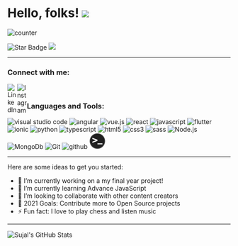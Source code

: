 # Hello, folks! <img src="https://raw.githubusercontent.com/MartinHeinz/MartinHeinz/master/wave.gif" width="30px">

![counter](https://enw4zvq5ga1ahs6.m.pipedream.net)

<img src="https://img.shields.io/static/v1?label=%F0%9F%8C%9F&message=If%20Useful&style=style=flat&color=BC4E99" alt="Star Badge"/> <a href="https://twitter.com/sujalsh71700110" ><img src="https://img.shields.io/twitter/follow/sujalsh71700110.svg?style=social" /></a>

---

### Connect with me:

[<img align="left" alt="LinkedIn" width="22px" src="https://cdn.jsdelivr.net/npm/simple-icons@v3/icons/linkedin.svg" />][linkedin]
[<img align="left" alt="Instagram" width="22px" src="https://cdn.jsdelivr.net/npm/simple-icons@v3/icons/instagram.svg" />][instagram]
<br>

### Languages and Tools:


<img alt="visual studio code" width="36px" src="https://img.icons8.com/fluent/240/000000/visual-studio-code-2019.png" />  <img alt="angular" width="36px" src="https://img.icons8.com/color/344/angularjs.png" />  <img alt="vue.js" width="36px" src="https://img.icons8.com/color/344/vue-js.png" />  <img alt="react" width="36px" src="https://img.icons8.com/color/240/000000/react-native.png" />  <img alt="javascript" width="36px" src="https://img.icons8.com/color/240/000000/javascript.png" />  <img alt="flutter" width="36px" src="https://img.icons8.com/color/344/flutter.png" />  <img alt="ionic" width="36px" src="https://img.icons8.com/ios-filled/344/4a90e2/ionic.png" />  <img alt="python" width="36px" src="https://img.icons8.com/color/240/000000/python.png">   <img alt="typescript" width="36px" src="https://img.icons8.com/color/240/000000/typescript.png">   <img alt="html5" width="36px" src="https://img.icons8.com/color/240/000000/html-5.png">   <img alt="css3" width="36px" src="https://img.icons8.com/color/240/000000/css3.png">   <img alt="sass" width="36px" src="https://img.icons8.com/color/240/000000/sass.png">   <img alt="Node.js" width="36px" src="https://img.icons8.com/color/240/000000/nodejs.png">   <img alt="MongoDb" width="36px" src="https://img.icons8.com/color/344/4a90e2/mongodb.png">  <img alt="Git" width="36px" src="https://img.icons8.com/color/240/000000/git.png">  <img alt="github" width="36px" src="https://img.icons8.com/ios-glyphs/240/000000/github.png">   <img alt="terminal" width="36px" src="https://raw.githubusercontent.com/github/explore/80688e429a7d4ef2fca1e82350fe8e3517d3494d/topics/terminal/terminal.png">

---

Here are some ideas to get you started:

- 🔭 I’m currently working on a my final year project!
- 🌱 I’m currently learning Advance JavaScript
- 👯 I’m looking to collaborate with other content creators
- 🥅 2021 Goals: Contribute more to Open Source projects
- ⚡ Fun fact: I love to play chess and listen music

---

<img align="center" src="https://github-readme-stats.vercel.app/api?username=SujalShah3234&show_icons=true&hide_border=true&count_private=true&include_all_commits=true&theme=radical" alt="Sujal's GitHub Stats" />



[instagram]: https://www.instagram.com/sujal_shah10
[linkedin]: https://www.linkedin.com/in/sujal-shah-26127620b
